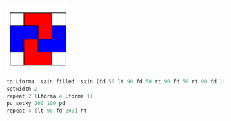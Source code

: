 ![](/teknoc/output/003.png)

```c
to Lforma :szin filled :szin [fd 50 lt 90 fd 50 rt 90 fd 50 rt 90 fd 100 rt 90 fd 100 rt 90 fd 50] end
setwidth 2
repeat 2 [Lforma 4 Lforma 1]
pu setxy 100 100 pd
repeat 4 [lt 90 fd 200] ht
```
